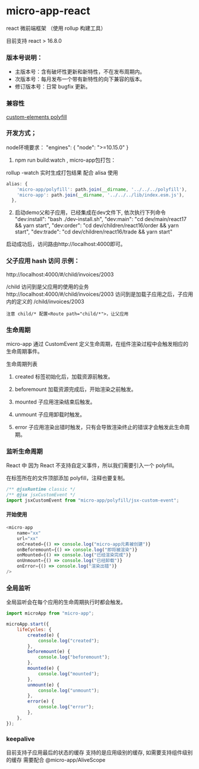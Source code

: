 # micro-app-react

react 微前端框架 （使用 rollup 构建工具）

目前支持 react > 16.8.0

### 版本号说明：

-   主版本号：含有破坏性更新和新特性，不在发布周期内。
-   次版本号：每月发布一个带有新特性的向下兼容的版本。
-   修订版本号：日常 bugfix 更新。

### 兼容性
[custom-elements polyfill](https://github.com/webcomponents/polyfills/tree/master/packages/custom-elements)

### 开发方式；
node环境要求：
"engines": {
    "node": ">=10.15.0"
}

1. npm run build:watch , micro-app包打包：

rollup -watch 实时生成打包结果 配合 alisa 使用
```javascript
alias: {
    'micro-app/polyfill': path.join(__dirname, '../../../polyfill'),
    'micro-app': path.join(__dirname, '../../../lib/index.esm.js'),
  },
```
2. 启动demo父和子应用，已经集成在dev文件下, 依次执行下列命令
"dev:install": "bash ./dev-install.sh",
"dev:main": "cd dev/main/react17 && yarn start",
"dev:order": "cd dev/children/react16/order && yarn start",
"dev:trade": "cd dev/children/react16/trade && yarn start"

启动成功后，访问路由http://localhost:4000即可。

### 父子应用 hash 访问 示例：

http://localhost:4000/#/child/invoices/2003

/child 访问到是父应用的使用<micro-app name>的业务
http://localhost:4000/#/child/invoices/2003 访问到是加载子应用之后，子应用内的定义的 /child/invoices/2003

`注意 child/* 配置<Route path="child/*">，让父应用`

### 生命周期

micro-app 通过 CustomEvent 定义生命周期，在组件渲染过程中会触发相应的生命周期事件。

生命周期列表

1. created
   <micro-app>标签初始化后，加载资源前触发。

2. beforemount
   加载资源完成后，开始渲染之前触发。

3. mounted
   子应用渲染结束后触发。

4. unmount
   子应用卸载时触发。

5. error
   子应用渲染出错时触发，只有会导致渲染终止的错误才会触发此生命周期。

### 监听生命周期

React 中
因为 React 不支持自定义事件，所以我们需要引入一个 polyfill。

在<micro-app>标签所在的文件顶部添加 polyfill，注释也要复制。

```javascript
/** @jsxRuntime classic */
/** @jsx jsxCustomEvent */
import jsxCustomEvent from "micro-app/polyfill/jsx-custom-event";
```

#### 开始使用

```javascript
<micro-app
    name="xx"
    url="xx"
    onCreated={() => console.log("micro-app元素被创建")}
    onBeforemount={() => console.log("即将被渲染")}
    onMounted={() => console.log("已经渲染完成")}
    onUnmount={() => console.log("已经卸载")}
    onError={() => console.log("渲染出错")}
/>
```

### 全局监听

全局监听会在每个应用的生命周期执行时都会触发。

```javascript
import microApp from "micro-app";

microApp.start({
    lifeCycles: {
        created(e) {
            console.log("created");
        },
        beforemount(e) {
            console.log("beforemount");
        },
        mounted(e) {
            console.log("mounted");
        },
        unmount(e) {
            console.log("unmount");
        },
        error(e) {
            console.log("error");
        },
    },
});
```

### keepalive
目前支持子应用最后的状态的缓存  支持的是应用级别的缓存, 如需要支持组件级别的缓存 需要配合 @micro-app/AliveScope